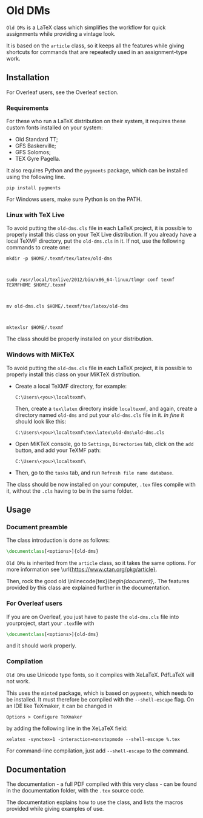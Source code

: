 # Old DMs

`Old DMs` is a LaTeX class which simplifies the workflow for quick assignments while providing a vintage look.

It is based on the `article` class, so it keeps all the features while giving shortcuts for commands that are repeatedly used in an assignment-type work.

## Installation

For Overleaf users, see the Overleaf section.

### Requirements

For these who run a LaTeX distribution on their system, it requires these custom fonts installed on your system:

- Old Standard TT;
- GFS Baskerville;
- GFS Solomos;
- TEX Gyre Pagella.

It also requires Python and the `pygments` package, which can be installed using the following line.

```
pip install pygments
```

For Windows users, make sure Python is on the PATH.

### Linux with TeX Live

To avoid putting the `old-dms.cls` file in each LaTeX project, it is possible to properly install this class on your TeX Live distribution. If you already have a local TeXMF directory, put the `old-dms.cls` in it. If not, use the following commands to create one:

```
mkdir -p $HOME/.texmf/tex/latex/old-dms



sudo /usr/local/texlive/2012/bin/x86_64-linux/tlmgr conf texmf TEXMFHOME $HOME/.texmf



mv old-dms.cls $HOME/.texmf/tex/latex/old-dms



mktexlsr $HOME/.texmf
```

The class should be properly installed on your distribution.

### Windows with MiKTeX

To avoid putting the `old-dms.cls` file in each LaTeX project, it is possible to properly install this class on your MiKTeX distribution. 

- Create a local TeXMF directory, for example:

  ```
  C:\Users\<you>\localtexmf\
  ```

  Then, create a `tex\latex` directory inside `localtexmf`, and again, create a directory named `old-dms` and put your `old-dms.cls` file in it. *In fine* it should look like this: 

  ```
  C:\Users\<you>\localtexmf\tex\latex\old-dms\old-dms.cls
  ```

- Open MiKTeX console, go to `Settings`, `Directories` tab, click on the `add` button, and add your TeXMF path:

  ```
  C:\Users\<you>\localtexmf\
  ```

- Then, go to the `tasks` tab, and run `Refresh file name database`.

The class should be now installed on your computer, `.tex` files compile with it, without the `.cls` having to be in the same folder.

## Usage

### Document preamble

The class introduction is done as follows:

```tex
\documentclass[<options>]{old-dms}

```

`Old DMs`  is inherited from the `article` class, so it takes the same options. For more information see \url{https://www.ctan.org/pkg/article}.

Then, rock the good old \inlinecode{tex}_\begin{document}_,. The features provided by this class are explained further in the documentation.

### For Overleaf users

If you are on Overleaf, you just have to paste the `old-dms.cls` file into yourproject, start your `.tex`file with

```tex
\documentclass[<options>]{old-dms}
```

and it should work properly.

### Compilation

`Old DMs` use Unicode type fonts, so it compiles with XeLaTeX. PdfLaTeX will not work.

This uses the `minted` package, which is based on `pygments`, which needs to be installed. It must therefore be compiled with the `--shell-escape` flag. On an IDE like TeXmaker, it can be changed in 

`Options > Configure TeXmaker`

by adding the following line in the XeLaTeX field:

```
xelatex -synctex=1 -interaction=nonstopmode --shell-escape %.tex
```

For command-line compilation, just add `--shell-escape` to the command.



## Documentation

The documentation - a full PDF compiled with this very class - can be found in the documentation folder, with the `.tex` source code.

The documentation explains how to use the class, and lists the macros provided while giving examples of use.